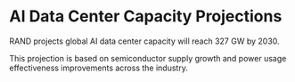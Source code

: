 # AI Data Center Capacity Projections

RAND projects global AI data center capacity will reach 327 GW by 2030.

This projection is based on semiconductor supply growth and power usage effectiveness improvements across the industry.

